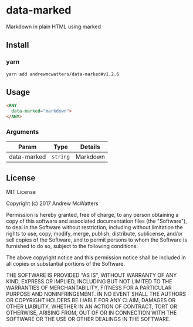 # data-marked
Markdown in plain HTML using marked

## Install
### yarn
```shell
yarn add andrewmcwatters/data-marked#v1.2.6
```

## Usage
```html
<ANY
  data-marked="markdown">
</ANY>
```

### Arguments
| Param       | Type     | Details  |
| ----------- | -------- | -------- |
| data-marked | `string` | Markdown |

## License
MIT License

Copyright (c) 2017 Andrew McWatters

Permission is hereby granted, free of charge, to any person obtaining a copy
of this software and associated documentation files (the "Software"), to deal
in the Software without restriction, including without limitation the rights
to use, copy, modify, merge, publish, distribute, sublicense, and/or sell
copies of the Software, and to permit persons to whom the Software is
furnished to do so, subject to the following conditions:

The above copyright notice and this permission notice shall be included in all
copies or substantial portions of the Software.

THE SOFTWARE IS PROVIDED "AS IS", WITHOUT WARRANTY OF ANY KIND, EXPRESS OR
IMPLIED, INCLUDING BUT NOT LIMITED TO THE WARRANTIES OF MERCHANTABILITY,
FITNESS FOR A PARTICULAR PURPOSE AND NONINFRINGEMENT. IN NO EVENT SHALL THE
AUTHORS OR COPYRIGHT HOLDERS BE LIABLE FOR ANY CLAIM, DAMAGES OR OTHER
LIABILITY, WHETHER IN AN ACTION OF CONTRACT, TORT OR OTHERWISE, ARISING FROM,
OUT OF OR IN CONNECTION WITH THE SOFTWARE OR THE USE OR OTHER DEALINGS IN THE
SOFTWARE.
